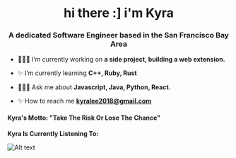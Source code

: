 <h1 align="center">hi there :] i'm Kyra</h1>
<h3 align="center">A dedicated Software Engineer based in the San Francisco Bay Area</h3>

-  👩🏽‍💻 I’m currently working on **a side project, building a web extension.**

-  ✨ I’m currently learning **C++, Ruby, Rust**

-  👩🏽‍💻 Ask me about **Javascript, Java, Python, React.**

-  ✨ How to reach me **kyralee2018@gmail.com**

<p align="left">
<h4 align= "left"> Kyra's Motto: "Take The Risk Or Lose The Chance"</h4>
</p>

**Kyra Is Currently Listening To:**

![Alt text](https://spotify-recently-played-readme.vercel.app/api?user=yhay0n23jd2xxxyg7zhg8v34q&unique={true|1|on|yes})
